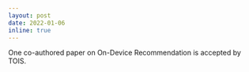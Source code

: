 ```yaml
---
layout: post
date: 2022-01-06
inline: true
---
```


One co-authored paper on On-Device Recommendation is accepted by TOIS.
